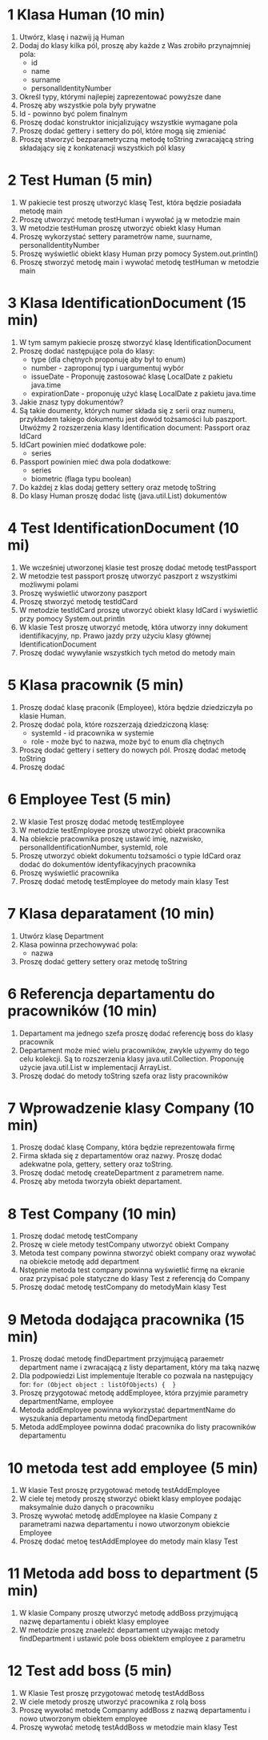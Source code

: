 # 1 Klasa Human (10 min)
1. Utwórz, klasę i nazwij ją Human
2. Dodaj do klasy kilka pól, proszę aby każde z Was zrobiło przynajmniej pola:
   - id
   - name
   - surname
   - personalIdentityNumber
3. Określ typy, którymi najlepiej zaprezentować powyższe dane
4. Proszę aby wszystkie pola były prywatne
5. Id - powinno być polem finalnym
6. Proszę dodać konstruktor inicjalizujący wszystkie wymagane pola
7. Proszę dodać gettery i settery do pól, które mogą się zmieniać
8. Proszę stworzyć bezparametryczną metodę toString zwracającą string składający się z konkatenacji wszystkich pól klasy

# 2 Test Human (5 min)
1. W pakiecie test proszę utworzyć klasę Test, która będzie posiadała metodę main
2. Proszę utworzyć metodę testHuman i wywołać ją w metodzie main
3. W metodzie testHuman proszę utworzyć obiekt klasy Human
4. Proszę wykorzystać settery parametrów name, suurname, personalIdentityNumber
5. Proszę wyświetlić obiekt klasy Human przy pomocy System.out.println()
6. Proszę stworzyć metodę main i wywołać metodę  testHuman w metodzie main

# 3 Klasa IdentificationDocument (15 min)
1. W tym samym pakiecie proszę stworzyć klasę IdentificationDocument
2. Proszę dodać następujące pola do klasy:
   - type (dla chętnych proponuję aby był to enum)
   - number - zaproponuj typ i uargumentuj wybór
   - issueDate - Proponuję zastosować klasę LocalDate z pakietu java.time
   - expirationDate - proponuję użyć klasę LocalDate z pakietu java.time
3. Jakie znasz typy dokumentów?
4. Są takie doumenty, których numer składa się z serii oraz numeru, przykładem takiego dokumentu jest dowód tożsamości lub paszport.
Utwóżmy 2 rozszerzenia klasy Identification document: Passport oraz IdCard
5. IdCart powinien mieć dodatkowe pole:
   - series
6. Passport powinien mieć dwa pola dodatkowe:
   - series
   - biometric (flaga typu boolean)
7. Do każdej z klas dodaj gettery settery oraz metodę toString
8. Do klasy Human proszę dodać listę (java.util.List) dokumentów

# 4 Test IdentificationDocument (10 mi)
1. We wcześniej utworzonej klasie test proszę dodać metodę testPassport
2. W metodzie test passport proszę utworzyć paszport z wszystkimi możliwymi polami
3. Proszę wyświetlić utworzony paszport
4. Proszę stworzyć metodę testIdCard
5. W metodzie testIdCard proszę utworzyć obiekt klasy IdCard i wyświetlić przy pomocy System.out.println
6. W klasie Test proszę utworzyć metodę, która utworzy inny dokument identifikacyjny, np. Prawo jazdy przy użyciu klasy głównej IdentificationDocument
7. Proszę dodać wywyłanie wszystkich tych metod do metody main

# 5 Klasa pracownik (5 min)
1. Proszę dodać klasę praconik (Employee), która będzie dziedziczyła po klasie Human.
2. Proszę dodać pola, które rozszerzają dziedziczoną klasę:
   - systemId - id pracownika w systemie
   - role - może być to nazwa, może być to enum dla chętnych
3. Proszę dodać gettery i settery do nowych pól. Proszę dodać metodę toString
4. Proszę dodać

# 6 Employee Test (5 min)
2. W klasie Test proszę dodać metodę testEmployee
3. W metodzie testEmployee proszę utworzyć obiekt pracownika
4. Na obiekcie pracownika proszę ustawić imię, nazwisko, personalIdentificationNumber, systemId, role
5. Proszę utworzyć obiekt dokumentu tożsamości o typie IdCard oraz dodać do dokumentów identyfikacyjnych pracownika
6. Proszę wyświetlić pracownika
7. Proszę dodać metodę testEmployee do metody main klasy Test

# 7 Klasa deparatament (10 min)
1. Utwórz klasę Department
2. Klasa powinna przechowywać pola:
   - nazwa
3. Proszę dodać gettery settery oraz metodę toString

# 6 Referencja departamentu do pracowników (10 min)
1. Departament ma jednego szefa proszę dodać referencję boss do klasy pracownik
2. Departament może mieć wielu pracowników, zwykle używmy do tego celu kolekcji.
    Są to rozszerzenia klasy java.util.Collection. Proponuję użycie java.util.List w implementacji ArrayList.
4. Proszę dodać do metody toString szefa oraz listy pracowników

# 7 Wprowadzenie klasy Company (10 min)
1. Proszę dodać klasę Company, która będzie reprezentowała firmę
2. Firma składa się z departamentów oraz nazwy. Proszę dodać adekwatne pola, gettery, settery oraz toString.
3. Proszę dodać metodę createDepartment z parametrem name.
4. Proszę aby metoda tworzyła obiekt departament.

# 8 Test Company (10 min)
1. Proszę dodać metodę testCompany
2. Proszę w ciele metody testCompany utworzyć obiekt Company
3. Metoda test company powinna stworzyć obiekt company oraz wywołać na obiekcie metodę add department
4. Nstępnie metoda test company powinna wyświetlić firmę na ekranie oraz przypisać pole statyczne do klasy Test z referencją do Company
5. Proszę dodać metodę testCompany do metodyMain klasy Test

# 9 Metoda dodająca pracownika (15 min)
1. Proszę dodać metodę findDepartment przyjmującą paraemetr department name i zwracającą z listy departament, który ma taką nazwę
2. Dla podpowiedzi List implementuje Iterable co pozwala na następujący for:
   ```for (Object object : listOfObjects) {  }```
3. Proszę przygotować metodę addEmployee, która przyjmie parametry departmentName, employee
4. Metoda addEmployee powinna wykorzystać departmentName do wyszukania departamentu metodą findDepartment
5. Metoda addEmployee powinna dodać pracownika do listy pracowników departamentu


# 10 metoda test add employee (5 min)
1. W klasie Test proszę przygotować metodę testAddEmployee
2. W ciele tej metody proszę stworzyć obiekt klasy employee podając maksymalnie dużo danych o pracowniku
3. Proszę wywołać metodę addEmployee na klasie Company z parametrami nazwa departamentu i nowo utworzonym obiekcie Employee
4. Proszę dodać metoę testAddEmployee do metody main klasy Test

# 11 Metoda add boss to department (5 min)
1. W klasie Company proszę utworzyć metodę addBoss przyjmującą nazwę departamentu i obiekt klasy employee
2. W metodzie proszę znaeleźć departament używając metody findDepartment i ustawić pole boss obiektem employee z parametru

# 12 Test add boss (5 min)
1. W Klasie Test proszę przygotować metodę testAddBoss
2. W ciele metody proszę utworzyć pracownika z rolą boss
3. Proszę wywołać metodę Companny addBoss z nazwą departamentu i nowo utworzonym obiektem employee
4. Proszę wywołać metodę testAddBoss w metodzie main klasy Test
